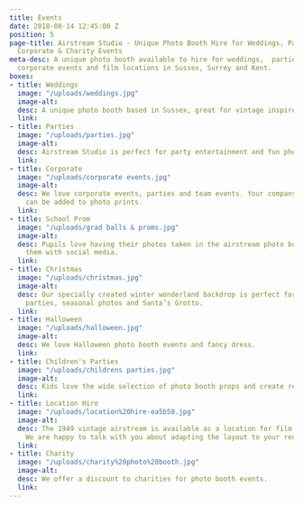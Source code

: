 ```yaml
---
title: Events
date: 2018-08-14 12:45:00 Z
position: 5
page-title: Airstream Studio - Unique Photo Booth Hire for Weddings, Parties, Proms,
  Corporate & Charity Events
meta-desc: A unique photo booth available to hire for weddings,  parties, school proms,
  corporate events and film locations in Sussex, Surrey and Kent.
boxes:
- title: Weddings
  image: "/uploads/weddings.jpg"
  image-alt: 
  desc: A unique photo booth based in Sussex, great for vintage inspired weddings.
  link: 
- title: Parties
  image: "/uploads/parties.jpg"
  image-alt: 
  desc: Airstream Studio is perfect for party entertainment and fun photo memories.
  link: 
- title: Corporate
  image: "/uploads/corporate events.jpg"
  image-alt: 
  desc: We love corporate events, parties and team events. Your company logo and branding
    can be added to photo prints.
  link: 
- title: School Prom
  image: "/uploads/grad balls & proms.jpg"
  image-alt: 
  desc: Pupils love having their photos taken in the airstream photo booth and sharing
    them with social media.
  link: 
- title: Christmas
  image: "/uploads/christmas.jpg"
  image-alt: 
  desc: Our specially created winter wonderland backdrop is perfect for Christmas
    parties, seasonal photos and Santa’s Grotto.
  link: 
- title: Halloween
  image: "/uploads/halloween.jpg"
  image-alt: 
  desc: We love Halloween photo booth events and fancy dress.
  link: 
- title: Children's Parties
  image: "/uploads/childrens parties.jpg"
  image-alt: 
  desc: Kids love the wide selection of photo booth props and create really fun photos.
  link: 
- title: Location Hire
  image: "/uploads/location%20hire-ea5b58.jpg"
  image-alt: 
  desc: The 1949 vintage airstream is available as a location for film, TV and photography.
    We are happy to talk with you about adapting the layout to your requirements.
  link: 
- title: Charity
  image: "/uploads/charity%20photo%20booth.jpg"
  image-alt: 
  desc: We offer a discount to charities for photo booth events.
  link: 
---
```


